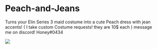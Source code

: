 # Peach-and-Jeans
Turns your Elin Series 3 maid costume into a cute Peach dress with jean accents!
 ( I take custom Costume requests! they are 10$ each ) message me on discord! Honey#0434
 
 
 
![](https://i.gyazo.com/a547ad1538e2a34fdb87acb80ff94a7c.jpg)
